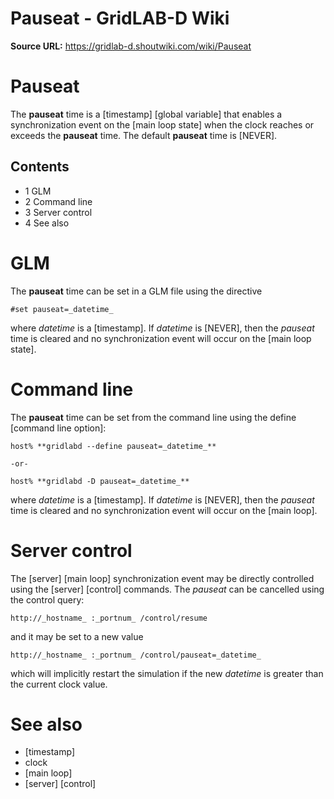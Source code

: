 # Pauseat - GridLAB-D Wiki

**Source URL:** https://gridlab-d.shoutwiki.com/wiki/Pauseat
# Pauseat

The **pauseat** time is a [timestamp] [global variable] that enables a synchronization event on the [main loop state] when the clock reaches or exceeds the **pauseat** time. The default **pauseat** time is [NEVER]. 

## Contents

  * 1 GLM
  * 2 Command line
  * 3 Server control
  * 4 See also
# GLM

The **pauseat** time can be set in a GLM file using the directive 
    
    
    #set pauseat=_datetime_
    

where _datetime_ is a [timestamp]. If _datetime_ is [NEVER], then the _pauseat_ time is cleared and no synchronization event will occur on the [main loop state]. 

# Command line

The **pauseat** time can be set from the command line using the define [command line option]: 
    
    
    host% **gridlabd --define pauseat=_datetime_**
    
    -or-
    
    host% **gridlabd -D pauseat=_datetime_**
    

where _datetime_ is a [timestamp]. If _datetime_ is [NEVER], then the _pauseat_ time is cleared and no synchronization event will occur on the [main loop]. 

# Server control

The [server] [main loop] synchronization event may be directly controlled using the [server] [control] commands. The _pauseat_ can be cancelled using the control query: 
    
    
    http://_hostname_ :_portnum_ /control/resume
    

and it may be set to a new value 
    
    
    http://_hostname_ :_portnum_ /control/pauseat=_datetime_
    

which will implicitly restart the simulation if the new _datetime_ is greater than the current clock value. 

# See also

  * [timestamp]
  * clock
  * [main loop]
  * [server] [control]
